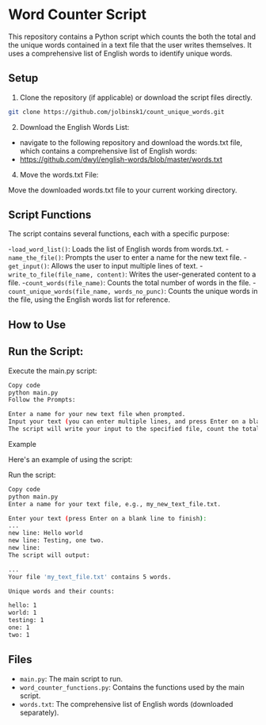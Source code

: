 # Word Counter Script

This repository contains a Python script which counts the both the total and the unique words contained in a text file that the user writes themselves. It uses a comprehensive list of English words to identify unique words.

## Setup

1) Clone the repository (if applicable) or download the script files directly.
```bash
git clone https://github.com/jolbinsk1/count_unique_words.git
```

2) Download the English Words List:
- navigate to the following repository and download the words.txt file, which contains a comprehensive list of English words:
- https://github.com/dwyl/english-words/blob/master/words.txt

4) Move the words.txt File:

Move the downloaded words.txt file to your current working directory.

## Script Functions

The script contains several functions, each with a specific purpose:

-`load_word_list()`: Loads the list of English words from words.txt.
-`name_the_file()`: Prompts the user to enter a name for the new text file.
-`get_input()`: Allows the user to input multiple lines of text.
-`write_to_file(file_name, content)`: Writes the user-generated content to a file.
-`count_words(file_name)`: Counts the total number of words in the file.
-`count_unique_words(file_name, words_no_punc)`: Counts the unique words in the file, using the English words list for reference.

## How to Use

## Run the Script:

Execute the main.py script:

```bash
Copy code
python main.py
Follow the Prompts:

Enter a name for your new text file when prompted.
Input your text (you can enter multiple lines, and press Enter on a blank line to finish).
The script will write your input to the specified file, count the total number of words, and count the unique words, displaying the results in the console.

```
Example

Here's an example of using the script:

Run the script:

```bash
Copy code
python main.py
Enter a name for your text file, e.g., my_new_text_file.txt.

Enter your text (press Enter on a blank line to finish):
...
new line: Hello world
new line: Testing, one two.
new line:
The script will output:

...
Your file 'my_text_file.txt' contains 5 words.

Unique words and their counts:

hello: 1
world: 1
testing: 1
one: 1
two: 1
```

## Files

- `main.py`: The main script to run.
- `word_counter_functions.py`: Contains the functions used by the main script.
- `words.txt`: The comprehensive list of English words (downloaded separately).
